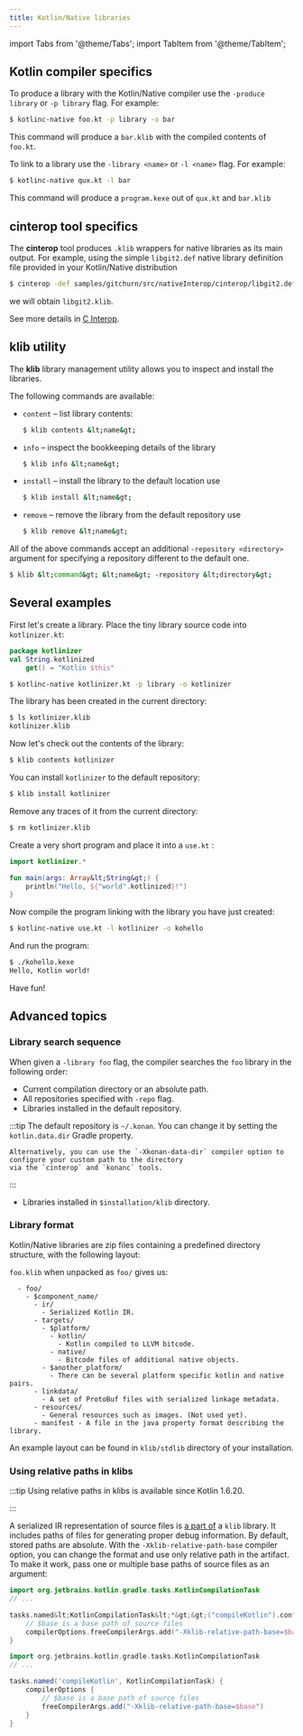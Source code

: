 ```yaml
---
title: Kotlin/Native libraries
---
```


import Tabs from '@theme/Tabs';
import TabItem from '@theme/TabItem';




## Kotlin compiler specifics

To produce a library with the Kotlin/Native compiler use the `-produce library` or `-p library` flag. For example:

```bash
$ kotlinc-native foo.kt -p library -o bar
```

This command will produce a `bar.klib` with the compiled contents of `foo.kt`.

To link to a library use the `-library <name>` or `-l <name>` flag. For example:

```bash
$ kotlinc-native qux.kt -l bar
```

This command will produce a `program.kexe` out of `qux.kt` and `bar.klib`

## cinterop tool specifics

The **cinterop** tool produces `.klib` wrappers for native libraries as its main output. 
For example, using the simple `libgit2.def` native library definition file provided in your Kotlin/Native distribution

```bash
$ cinterop -def samples/gitchurn/src/nativeInterop/cinterop/libgit2.def -compiler-option -I/usr/local/include -o libgit2
```

we will obtain `libgit2.klib`.

See more details in [C Interop](native-c-interop.md).

## klib utility

The **klib** library management utility allows you to inspect and install the libraries.

The following commands are available:

* `content` – list library contents:

  ```bash
  $ klib contents &lt;name&gt;
  ```

* `info` – inspect the bookkeeping details of the library 

  ```bash
  $ klib info &lt;name&gt;
  ```

* `install` – install the library to the default location use

  ```bash
  $ klib install &lt;name&gt;
  ```

* `remove` – remove the library from the default repository use 

  ```bash
  $ klib remove &lt;name&gt;
  ```

All of the above commands accept an additional `-repository <directory>` argument for specifying a repository different to the default one.

```bash
$ klib &lt;command&gt; &lt;name&gt; -repository &lt;directory&gt;
```

## Several examples

First let's create a library.
Place the tiny library source code into `kotlinizer.kt`:

```kotlin
package kotlinizer
val String.kotlinized
    get() = "Kotlin $this"
```

```bash
$ kotlinc-native kotlinizer.kt -p library -o kotlinizer
```

The library has been created in the current directory:

```bash
$ ls kotlinizer.klib
kotlinizer.klib
```

Now let's check out the contents of the library:

```bash
$ klib contents kotlinizer
```

You can install `kotlinizer` to the default repository:

```bash
$ klib install kotlinizer
```

Remove any traces of it from the current directory:

```bash
$ rm kotlinizer.klib
```

Create a very short program and place it into a `use.kt` :

```kotlin
import kotlinizer.*

fun main(args: Array&lt;String&gt;) {
    println("Hello, ${"world".kotlinized}!")
}
```

Now compile the program linking with the library you have just created:

```bash
$ kotlinc-native use.kt -l kotlinizer -o kohello
```

And run the program:

```bash
$ ./kohello.kexe
Hello, Kotlin world!
```

Have fun!

## Advanced topics

### Library search sequence

When given a `-library foo` flag, the compiler searches the `foo` library in the following order:

* Current compilation directory or an absolute path.
* All repositories specified with `-repo` flag.
* Libraries installed in the default repository.

:::tip
    The default repository is `~/.konan`. You can change it by setting the `kotlin.data.dir` Gradle property.

    Alternatively, you can use the `-Xkonan-data-dir` compiler option to configure your custom path to the directory 
    via the `cinterop` and `konanc` tools.

:::
   

* Libraries installed in `$installation/klib` directory.

### Library format

Kotlin/Native libraries are zip files containing a predefined 
directory structure, with the following layout:

`foo.klib` when unpacked as `foo/` gives us:

```text
  - foo/
    - $component_name/
      - ir/
        - Serialized Kotlin IR.
      - targets/
        - $platform/
          - kotlin/
            - Kotlin compiled to LLVM bitcode.
          - native/
            - Bitcode files of additional native objects.
        - $another_platform/
          - There can be several platform specific kotlin and native pairs.
      - linkdata/
        - A set of ProtoBuf files with serialized linkage metadata.
      - resources/
        - General resources such as images. (Not used yet).
      - manifest - A file in the java property format describing the library.
```

An example layout can be found in `klib/stdlib` directory of your installation.

### Using relative paths in klibs

:::tip
Using relative paths in klibs is available since Kotlin 1.6.20.

:::


A serialized IR representation of source files is [a part of](#library-format) a `klib` library. It includes paths of 
files for generating proper debug information. By default, stored paths are absolute.
With the `-Xklib-relative-path-base` compiler option, you can change the format and use only relative path in the 
artifact. To make it work, pass one or multiple base paths of source files as an argument:

<Tabs groupId="build-script">
<TabItem value="kotlin" label="Kotlin" default={kotlin === "kotlin"}>

```kotlin
import org.jetbrains.kotlin.gradle.tasks.KotlinCompilationTask
// ...

tasks.named&lt;KotlinCompilationTask&lt;*&gt;&gt;("compileKotlin").configure {
    // $base is a base path of source files
    compilerOptions.freeCompilerArgs.add("-Xklib-relative-path-base=$base")
}
```

</TabItem>
<TabItem value="groovy" label="Groovy" default={groovy === "kotlin"}>

```groovy
import org.jetbrains.kotlin.gradle.tasks.KotlinCompilationTask
// ...

tasks.named('compileKotlin', KotlinCompilationTask) {
    compilerOptions {
        // $base is a base path of source files
        freeCompilerArgs.add("-Xklib-relative-path-base=$base")
    }
}
``` 

</TabItem>
</Tabs>